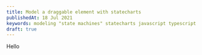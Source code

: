 ```yaml
---
title: Model a draggable element with statecharts
publishedAt: 18 Jul 2021
keywords: modeling "state machines" statecharts javascript typescript
draft: true
---
```


Hello
